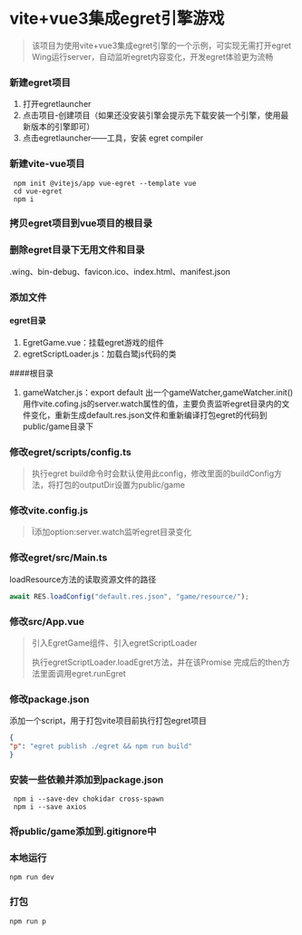 # vite+vue3集成egret引擎游戏

> 该项目为使用vite+vue3集成egret引擎的一个示例，可实现无需打开egret Wing运行server，自动监听egret内容变化，开发egret体验更为流畅

### 新建egret项目

1. 打开egretlauncher
2. 点击项目-创建项目（如果还没安装引擎会提示先下载安装一个引擎，使用最新版本的引擎即可）
3. 点击egretlauncher——工具，安装 egret compiler

### 新建vite-vue项目

```shell
 npm init @vitejs/app vue-egret --template vue
 cd vue-egret
 npm i
```

### 拷贝egret项目到vue项目的根目录

### 删除egret目录下无用文件和目录

.wing、bin-debug、favicon.ico、index.html、manifest.json

### 添加文件

#### egret目录

1. EgretGame.vue：挂载egret游戏的组件
2. egretScriptLoader.js：加载白鹭js代码的类

####根目录 

1. gameWatcher.js：export default 出一个gameWatcher,gameWatcher.init()用作vite.cofing.js的server.watch属性的值，主要负责监听egret目录内的文件变化，重新生成default.res.json文件和重新编译打包egret的代码到public/game目录下

### 修改egret/scripts/config.ts

> 执行egret build命令时会默认使用此config，修改里面的buildConfig方法，将打包的outputDir设置为public/game

### 修改vite.config.js

>  Ï添加option:server.watch监听egret目录变化

### 修改egret/src/Main.ts

loadResource方法的读取资源文件的路径

```typescript
await RES.loadConfig("default.res.json", "game/resource/");
```

### 修改src/App.vue

> 引入EgretGame组件、引入egretScriptLoader
>
> 执行egretScriptLoader.loadEgret方法，并在该Promise 完成后的then方法里面调用egret.runEgret

### 修改package.json

添加一个script，用于打包vite项目前执行打包egret项目

```json
{
"p": "egret publish ./egret && npm run build"
}

```

### 安装一些依赖并添加到package.json

```shell
 npm i --save-dev chokidar cross-spawn
 npm i --save axios 
```

### 将public/game添加到.gitignore中

### 本地运行

```shell
npm run dev
```

### 打包

```shell
npm run p
```



